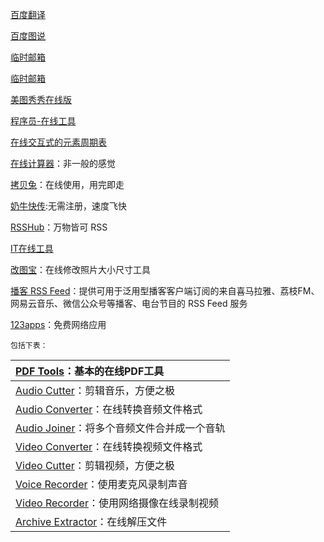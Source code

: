 [百度翻译](https://fanyi.baidu.com/)

[百度图说](https://tushuo.baidu.com/)

[临时邮箱](http://24mail.chacuo.net/)

[临时邮箱](https://www.linshiyouxiang.net/)

[美图秀秀在线版](http://xiuxiu.web.meitu.com/)

[程序员-在线工具](https://tool.lu)

[在线交互式的元素周期表](https://ptable.com/)

[在线计算器](https://www.mathway.com/zh/Calculus)：非一般的感觉

[拷贝兔](https://cp.anyknew.com/)：在线使用，用完即走

[奶牛快传](https://cowtransfer.com/):无需注册，速度飞快



[RSSHub](https://docs.rsshub.app/)：万物皆可 RSS

[IT在线工具](https://tool.lu/)

[改图宝](http://www.gaitubao.com/)：在线修改照片大小尺寸工具

[播客 RSS Feed](https://getpodcast.xyz/)：提供可用于泛用型播客客户端订阅的来自喜马拉雅、荔枝FM、网易云音乐、微信公众号等播客、电台节目的 RSS Feed 服务

[123apps](https://123apps.com/cn/)：免费网络应用

`包括下表：`

| [PDF Tools](https://pdf.io)：基本的在线PDF工具               |
| :----------------------------------------------------------- |
| [Audio Cutter](https://mp3cut.net/cn/)：剪辑音乐，方便之极   |
| [Audio Converter](https://online-audio-converter.com/cn/)：在线转换音频文件格式 |
| [Audio Joiner](https://audio-joiner.com/cn/)：将多个音频文件合并成一个音轨 |
| [Video Converter](https://convert-video-online.com/cn/)：在线转换视频文件格式 |
| [Video Cutter](https://online-video-cutter.com/cn/)：剪辑视频，方便之极 |
| [Voice Recorder](https://online-voice-recorder.com/cn/)：使用麦克风录制声音 |
| [Video Recorder](https://webcamera.io/cn/)：使用网络摄像在线录制视频 |
| [Archive Extractor](https://extract.me/cn/)：在线解压文件    |

[]()

[]()

[]()

[]()





 

 

 

 

 

 

 

 

 

 

 

 

